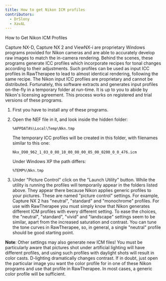 ```yaml
---
title: How to get Nikon ICM profiles
contributors:
  - DrSlony
  - XavAL
---
```


<div class="pagetitle">

How to Get Nikon ICM Profiles

</div>

Capture NX-D, Capture NX 2 and ViewNX-i are proprietary Windows programs
provided for Nikon cameras and are able to accurately develop raw images
to match the in-camera rendering. Behind the scenes, these programs
generate ICC profiles which incorporate recipes for tonal changes
according to their adjustments. Such profiles can be used as input ICC
profiles in RawTherapee to lead to almost identical rendering, following
the same recipe. The Nikon input ICC profiles are proprietary and cannot
be distributed. Fortunately, this software extracts and generates input
profiles on-the-fly in a temporary folder at run-time. It is up to you
to abide by Nikon's licensing agreement. This process works on
registered and trial versions of these programs.

1.  First you have to install any of these programs.
2.  Open the NEF file in it, and look inside the hidden folder:
      
    `%APPDATA%\Local\Temp\Nkn`<random strings>`.tmp`

    The temporary ICC profiles will be created in this folder, with
    filenames similar to this one:

    `Nkx_D90_962_1_03_0_00_10_00_00_00_05_00_0200_0_0_476.icm`

    Under Windows XP the path differs:

    `%TEMP%\Nkn`<random string>`.tmp`
3.  Under "Picture Control" click on the "Launch Utility" button. While
    the utility is running the profiles will temporarily appear in the
    folders listed above. They appear there because Nikon applies
    generic profiles to your pictures. These are named "picture control"
    settings. For example, Capture NX 2 has "neutral", "standard" and
    "monochrome" profiles. For use with RawTherapee you must simply know
    that Nikon generates different ICM profiles with every different
    setting. To ease the choices, the "neutral", "standard", "vivid" and
    "landscape" settings seem to be similar, apart from the increased
    saturation and contrast. You can tune the tone curves in
    RawTherapee, so, in general, a single "neutral" profile should be
    good starting point.

**Note**: Other settings may also generate new ICM files! You must be
particularly aware that pictures shot under artificial lighting will
have different profiles, and using such profiles with daylight shots
will result in color casts. D-lighting dramatically changes contrast. If
in doubt, just open the particular image you want the color profile for
in one of these Nikon programs and use that profile in RawTherapee. In
most cases, a generic color profile will be sufficient.
